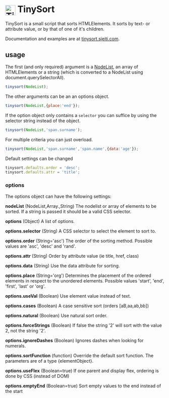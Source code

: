 <img src="http://tinysort.sjeiti.com/styles/logo.svg" width="32" alt="TinySort" style="vertical-align:middle;" /> TinySort
=======

TinySort is a small script that sorts HTMLElements. It sorts by text- or attribute value, or by that of one of it's children.

Documentation and examples are at [tinysort.sjeiti.com](http://tinysort.sjeiti.com).




## usage

The first (and only required) argument is a [NodeList](https://developer.mozilla.org/en/docs/Web/API/NodeList), an array of HTMLElements or a string (which is converted to a NodeList using document.querySelectorAll).

``` javascript
tinysort(NodeList);
```

The other arguments can be an an options object.

``` javascript
tinysort(NodeList,{place:'end'});
```

If the option object only contains a `selector` you can suffice by using the selector string instead of the object.

``` javascript
tinysort(NodeList,'span.surname');
```

For multiple criteria you can just overload.

``` javascript
tinysort(NodeList,'span.surname','span.name',{data:'age'});
```

Default settings can be changed

``` javascript
tinysort.defaults.order = 'desc';
tinysort.defaults.attr = 'title';
```

### options

The options object can have the following settings:

**nodeList** (NodeList,Array.<HTMLElement>,String)
The nodelist or array of elements to be sorted. If a string is passed it should be a valid CSS selector.

**options** (Object)
A list of options.

**options.selector** (String)
A CSS selector to select the element to sort to.

**options.order** (String='asc')
The order of the sorting method. Possible values are 'asc', 'desc' and 'rand'.

**options.attr** (String)
Order by attribute value (ie title, href, class)

**options.data** (String)
Use the data attribute for sorting.

**options.place** (String='org')
Determines the placement of the ordered elements in respect to the unordered elements. Possible values 'start', 'end', 'first', 'last' or 'org'.

**options.useVal** (Boolean)
Use element value instead of text.

**options.cases** (Boolean)
A case sensitive sort (orders [aB,aa,ab,bb])

**options.natural** (Boolean)
Use natural sort order.

**options.forceStrings** (Boolean)
If false the string '2' will sort with the value 2, not the string '2'.

**options.ignoreDashes** (Boolean)
Ignores dashes when looking for numerals.

**options.sortFunction** (function)
Override the default sort function. The parameters are of a type {elementObject}.

**options.useFlex** (Boolean=true)
If one parent and display flex, ordering is done by CSS (instead of DOM)

**options.emptyEnd** (Boolean=true)
Sort empty values to the end instead of the start




